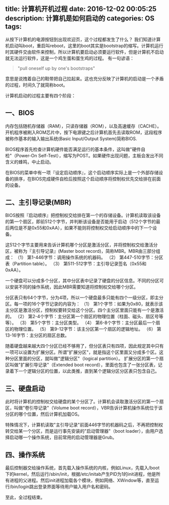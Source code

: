 title: 计算机开机过程
date: 2016-12-02 00:05:25
description: 计算机是如何启动的
categories: OS
tags: 
---
从按下计算机的电源按钮到出现欢迎页，这个过程都发生了什么？
我们知道计算机启动叫boot，重启叫reboot，这里的boot其实是bootstrap的缩写。计算机运行时其硬件交由软件来控制，所以计算机要启动必须要运行软件，但是计算机不启动就无法运行软件，这是一个鸡生蛋和蛋生鸡的过程。
有一句谚语：
> "pull oneself up by one's bootstraps"

意思是说拽着自己的鞋带把自己拉起来。这也充分反映了计算机的启动是一个矛盾的过程，时间久了就简称boot。

计算机启动的过程主要有四个阶段：
## 一、BIOS
内存包括随机存储器（RAM），只读存储器（ROM），以及高速缓存（CACHE）。开机程序被刷入ROM芯片中，按下电源键之后计算机首先去读取ROM，这段程序被称作基本的输入输出系统(Basic Input/Output System)简称BIOS.

BIOS程序首先检查计算机硬件能否满足运行的基本条件，这叫做"硬件自检"（Power-On Self-Test），缩写为POST。如果硬件出现问题，主板会发出不同含义的蜂鸣，中止启动。

在BIOS的菜单中有一项『设定启动顺序』，这个启动顺序实际上是一个外部存储设备的排序，在BIOS完成硬件自检后按照这个启动顺序将控制权优先交给排在前面的设备。

## 二、主引导记录(MBR)
BIOS按照『启动顺序』把控制权交给排在第一个的存储设备。计算机读取该设备的第一个扇区，即前512个字节，并判断该设备是否能用于启动（512个字节的最后两位是不是0x55和0xAA），如果不能则将控制权交给启动顺序中的下一个设备。

这512个字节主要用来告诉计算机哪个分区是激活分区，并将控制权交给激活分区，被称为『主引导记录』(Master boot record)，简称MBR。MBR由三部分组成：
（1） 第1-446字节：调用操作系统的机器码。
（2） 第447-510字节：分区表（Partition table）。
（3） 第511-512字节：主引导记录签名（0x55和0xAA）。

一个硬盘可以分成多个分区，其中分区表中记录了硬盘的分区信息。不同的分区可以安装不同的操作系统，因此MBR需要知道将控制权交给哪个分区。

分区表只有64个字节，分为4项，所以一个硬盘最多只能有四个一级分区，即主分区。每一项的16个字节记录的内容为：
（1） 第1个字节：如果为0x80，就表示该主分区是激活分区，控制权要转交给这个分区。四个主分区里面只能有一个是激活的。
（2） 第2-4个字节：主分区第一个扇区的物理位置（柱面、磁头、扇区号等等）。
（3） 第5个字节：主分区类型。
（4） 第6-8个字节：主分区最后一个扇区的物理位置。
（5） 第9-12字节：该主分区第一个扇区的逻辑地址。
（6） 第13-16字节：主分区的扇区总数。

随着硬盘越来越大四个分区已经不够用了，但分区表只有四项，因此规定其中只有一项可以设置为扩展分区。所谓"扩展分区"，就是指这个区里面又分成多个区。这种分区里面的分区，就叫做"逻辑分区"（logical partition）。
扩展分区的第一个扇区叫做"扩展引导记录"（Extended boot record），里面也包含了一张分区表，记录着下一个逻辑分区的位置，以此类推，直到某个逻辑分区分区表只包含自己。

## 三、硬盘启动
此时将计算机的控制权交给硬盘的某个分区了。计算机会读取激活分区的第一个扇区，叫做"卷引导记录"（Volume boot record），VBR告诉计算机操作系统位于该分区的哪个位置，然后计算机加载OS。

特殊情况下，计算机读取"主引导记录"前面446字节的机器码之后，不再把控制权转交给某一个分区，而是运行事先安装的"启动管理器"（boot loader），由用户选择启动哪一个操作系统，目前常用的启动管理器是Grub。

## 四、操作系统

最后控制器交给操作系统，首先载入操作系统的内核，例如Linux，先载入/boot下的kernel，然后运行/sbin/init，根据/etc/initab产生PID为1的init进程，他是所有进程的父进程。然后init进程加载各个模块，例如网络、XWindow等，直至运行/bin/login跳出登录界面等待用户输入用户名和密码。

至此，全过程结束。








